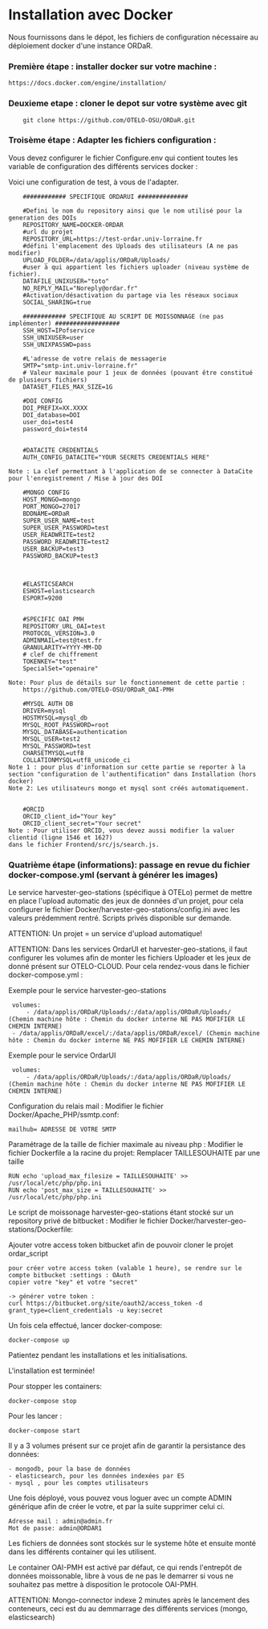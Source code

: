 # Installation avec Docker  <a name="docker"></a>

Nous fournissons dans le dépot, les fichiers de configuration nécessaire au déploiement docker d'une instance ORDaR.

### Première étape : installer docker sur votre machine :
	https://docs.docker.com/engine/installation/

### Deuxieme etape : cloner le depot sur votre système avec git

		git clone https://github.com/OTELO-OSU/ORDaR.git
		
### Troisème étape : Adapter les fichiers configuration :

		
Vous devez configurer le fichier Configure.env qui contient toutes les variable de configuration des différents services docker :

Voici une configuration de test, à vous de l'adapter.

		############ SPECIFIQUE ORDARUI ##############
		
		#Defini le nom du repository ainsi que le nom utilisé pour la generation des DOIs 
		REPOSITORY_NAME=DOCKER-ORDAR
		#url du projet
		REPOSITORY_URL=https://test-ordar.univ-lorraine.fr
		#défini l'emplacement des Uploads des utilisateurs (A ne pas modifier)
		UPLOAD_FOLDER=/data/applis/ORDaR/Uploads/
		#user à qui appartient les fichiers uploader (niveau système de fichier).
		DATAFILE_UNIXUSER="toto"
		NO_REPLY_MAIL="Noreply@ordar.fr"
		#Activation/désactivation du partage via les réseaux sociaux	
		SOCIAL_SHARING=true
		
		############ SPECIFIQUE AU SCRIPT DE MOISSONNAGE (ne pas implémenter) ##################
		SSH_HOST=IPofservice
		SSH_UNIXUSER=user
		SSH_UNIXPASSWD=pass

		#L'adresse de votre relais de messagerie
		SMTP="smtp-int.univ-lorraine.fr"
		# Valeur maximale pour 1 jeux de données (pouvant être constitué de plusieurs fichiers)
		DATASET_FILES_MAX_SIZE=1G
	
		#DOI CONFIG
		DOI_PREFIX=XX.XXXX
		DOI_database=DOI
		user_doi=test4
		password_doi=test4

	
		#DATACITE CREDENTIALS
		AUTH_CONFIG_DATACITE="YOUR SECRETS CREDENTIALS HERE"
		
	Note : La clef permettant à l'application de se connecter à DataCite pour l'enregistrement / Mise à jour des DOI

		#MONGO CONFIG
		HOST_MONGO=mongo
		PORT_MONGO=27017
		BDDNAME=ORDaR
		SUPER_USER_NAME=test
		SUPER_USER_PASSWORD=test
		USER_READWRITE=test2
		PASSWORD_READWRITE=test2
		USER_BACKUP=test3
		PASSWORD_BACKUP=test3



		#ELASTICSEARCH
		ESHOST=elasticsearch
		ESPORT=9200


		#SPECIFIC OAI PMH
		REPOSITORY_URL_OAI=test
		PROTOCOL_VERSION=3.0
		ADMINMAIL=test@test.fr
		GRANULARITY=YYYY-MM-DD
		# clef de chiffrement
		TOKENKEY="test"
		SpecialSet="openaire"

	Note: Pour plus de détails sur le fonctionnement de cette partie : 
		https://github.com/OTELO-OSU/ORDaR_OAI-PMH 

		#MYSQL AUTH DB
		DRIVER=mysql
		HOSTMYSQL=mysql_db
		MYSQL_ROOT_PASSWORD=root
		MYSQL_DATABASE=authentication
		MYSQL_USER=test2
		MYSQL_PASSWORD=test
		CHARSETMYSQL=utf8
		COLLATIONMYSQL=utf8_unicode_ci	
	Note 1 : pour plus d'information sur cette partie se reporter à la section "configuration de l'authentification" dans Installation (hors docker)
	Note 2: Les utilisateurs mongo et mysql sont créés automatiquement.

	
		#ORCID
		ORCID_client_id="Your key"
		ORCID_client_secret="Your secret"
	Note : Pour utiliser ORCID, vous devez aussi modifier la valuer clientid (ligne 1546 et 1627) 
	dans le fichier Frontend/src/js/search.js.
	

### Quatrième étape (informations): passage en revue du fichier docker-compose.yml (servant à générer les images)



Le service  harvester-geo-stations (spécifique à OTELo) permet de mettre en place l'upload automatic des jeux de données d'un projet,
pour cela configurer le fichier Docker/harvester-geo-stations/config.ini avec les valeurs prédemment rentré.
Scripts privés disponible sur demande.


ATTENTION: Un projet = un service d'upload automatique!

ATTENTION: Dans les services OrdarUI et  harvester-geo-stations, il faut configurer les volumes afin de monter les fichiers Uploader et les jeux de donné présent sur OTELO-CLOUD.
Pour cela rendez-vous dans le fichier docker-compose.yml :

Exemple pour le service harvester-geo-stations

	 volumes:
	     - /data/applis/ORDaR/Uploads/:/data/applis/ORDaR/Uploads/  (Chemin machine hôte : Chemin du docker interne NE PAS MOFIFIER LE CHEMIN INTERNE)
     - /data/applis/ORDaR/excel/:/data/applis/ORDaR/excel/ (Chemin machine hôte : Chemin du docker interne NE PAS MOFIFIER LE CHEMIN INTERNE)

Exemple pour le service OrdarUI
	 
	 volumes:
	     - /data/applis/ORDaR/Uploads/:/data/applis/ORDaR/Uploads/  (Chemin machine hôte : Chemin du docker interne NE PAS MOFIFIER LE CHEMIN INTERNE)

Configuration du relais mail :
Modifier le fichier Docker/Apache_PHP/ssmtp.conf:

	mailhub= ADRESSE DE VOTRE SMTP

Paramétrage de la taille de fichier maximale au niveau php :
Modifier le fichier Dockerfile a la racine du projet:
Remplacer TAILLESOUHAITE par une taille

	RUN echo 'upload_max_filesize = TAILLESOUHAITE' >> /usr/local/etc/php/php.ini
	RUN echo 'post_max_size = TAILLESOUHAITE' >> /usr/local/etc/php/php.ini


Le script de moissonage harvester-geo-stations étant stocké sur un repository privé de bitbucket :
Modifier le fichier Docker/harvester-geo-stations/Dockerfile:

Ajouter votre access token bitbucket afin de pouvoir cloner le projet ordar_script

	pour créer votre access token (valable 1 heure), se rendre sur le compte bitbucket :settings : OAuth
	copier votre "key" et votre "secret"
	
	-> générer votre token : 
	curl https://bitbucket.org/site/oauth2/access_token -d grant_type=client_credentials -u key:secret

Un fois cela effectué, lancer docker-compose:

	docker-compose up

Patientez  pendant les installations et les initialisations.

L'installation est terminée!

Pour stopper les containers:

	docker-compose stop


Pour les lancer :

	docker-compose start


Il y a 3 volumes présent sur ce projet afin de garantir la persistance des données:

	- mongodb, pour la base de données
	- elasticsearch, pour les données indexées par ES
	- mysql , pour les comptes utilisateurs

Une fois déployé, vous pouvez vous loguer avec un compte ADMIN générique afin de créer le votre, et par la suite supprimer celui ci.

	Adresse mail : admin@admin.fr
	Mot de passe: admin@ORDAR1

Les fichiers de données sont stockés sur le systeme hôte et ensuite monté dans les différents container qui les utilisent.

Le container OAI-PMH est activé par défaut, ce qui rends l'entrepôt de données moissonable, libre à vous de ne pas le demarrer si vous ne souhaitez pas mettre à disposition le protocole OAI-PMH.

ATTENTION: Mongo-connector indexe 2 minutes après le lancement des conteneurs, ceci est du au demmarrage des différents services (mongo, elasticsearch)
